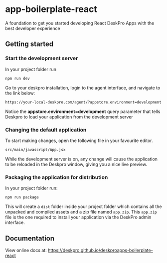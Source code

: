 # app-boilerplate-react

A foundation to get you started developing React DeskPro Apps with the best developer experience

## Getting started
     
### Start the development server    
    
In your project folder run    
    
    npm run dev
 
Go to your deskpro installation, login to the agent interface, and navigate to the link below: 
    
    https://your-local-deskpro.com/agent/?appstore.environment=development

Notice the **appstore.environment=development** query parameter that tells Deskpro to load your application from the development server

### Changing the default application
 
To start making changes, open the following file in  your favourite editor.
 
    src/main/javascript/App.jsx
    
While the development server is on,  any change will cause the application to be reloaded in the Deskpro window, giving 
you a nice live preview.

### Packaging the application for distribution

In your project folder run:    
    
    npm run package

This will create a `dist` folder inside your project folder which contains all the unpacked and compiled assets
and a zip file named `app.zip`. This `app.zip` file is the one required to install your application via the DeskPro admin interface. 

## Documentation

 View online docs at: https://deskpro.github.io/deskproapps-boilerplate-react
